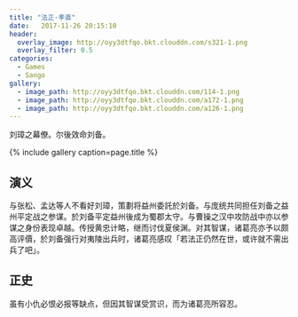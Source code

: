 ```yaml
---
title: "法正·孝直"
date:   2017-11-26 20:15:10
header:
  overlay_image: http://oyy3dtfqo.bkt.clouddn.com/s321-1.png
  overlay_filter: 0.5
categories:
  - Games
  - Sango
gallery:
  - image_path: http://oyy3dtfqo.bkt.clouddn.com/114-1.png
  - image_path: http://oyy3dtfqo.bkt.clouddn.com/a172-1.png
  - image_path: http://oyy3dtfqo.bkt.clouddn.com/a126-1.png
---
```


刘璋之幕僚。尔後效命刘备。

{% include gallery caption=page.title %}

## 演义

与张松、孟达等人不看好刘璋，策劃将益州委託於刘备。与庞统共同担任刘备之益州平定战之参谋。於刘备平定益州後成为蜀郡太守。与曹操之汉中攻防战中亦以参谋之身份表现卓越。传授黄忠计略，继而讨伐夏侯渊。对其智谋，诸葛亮亦予以颇高评價，於刘备强行对夷陵出兵时，诸葛亮感叹「若法正仍然在世，或许就不需出兵了吧」。

## 正史

虽有小仇必恨必报等缺点，但因其智谋受赏识，而为诸葛亮所容忍。